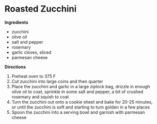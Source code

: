 # Roasted Zucchini

**Ingredients**

* zucchini
* olive oil
* salt and pepper
* rosemary
* garlic cloves, sliced
* parmesan cheese

**Directions**

1. Preheat oven to 375 F
2. Cut zucchini into large coins and then quarter
3. Place the zucchini and garlic in a large ziplock bag, drizzle in enough olive
   oil to coat, sprinkle in some salt and pepper, a bit of crushed rosemary and
   squish to coat
4. Turn the zucchini out onto a cookie sheet and bake for 20-25 minutes, or
   until the zucchini is soft and starting to turn golden in a few places
5. Spoon the zucchini into a serving bowl and garnish with parmesan cheese
